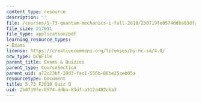 ```yaml
---
content_type: resource
description: ''
file: /courses/5-73-quantum-mechanics-i-fall-2018/2b0719fe8574ddba83dfa312a482c6a3_MIT5_73F18_quiz9.pdf
file_size: 217011
file_type: application/pdf
learning_resource_types:
- Exams
license: https://creativecommons.org/licenses/by-nc-sa/4.0/
ocw_type: OCWFile
parent_title: Exams & Quizzes
parent_type: CourseSection
parent_uid: a72c23bf-10d3-fac1-556b-86be25ceb05a
resourcetype: Document
title: 5.73 F2018 Quiz 9
uid: 2b0719fe-8574-ddba-83df-a312a482c6a3
---
```

